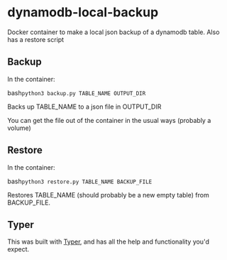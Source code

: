 # dynamodb-local-backup
Docker container to make a local json backup of a dynamodb table. Also has a restore script

## Backup

In the container:
 
bash`python3 backup.py TABLE_NAME OUTPUT_DIR`

Backs up TABLE_NAME to a json file in OUTPUT_DIR

You can get the file out of the container in the usual ways (probably a volume)


## Restore

In the container:

bash`python3 restore.py TABLE_NAME BACKUP_FILE`

Restores TABLE_NAME (should probably be a new empty table) from BACKUP_FILE.


## Typer

This was built with [Typer](https://typer.tiangolo.com/), and has all the help and functionality you'd expect. 
